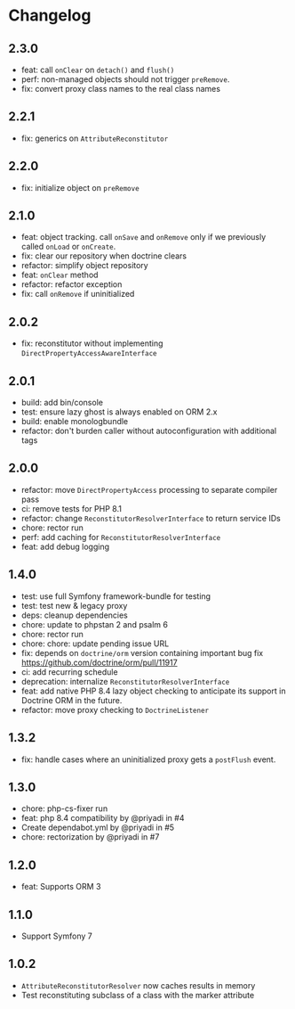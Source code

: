 # Changelog

## 2.3.0

* feat: call `onClear` on `detach()` and `flush()`
* perf: non-managed objects should not trigger `preRemove`.
* fix: convert proxy class names to the real class names

## 2.2.1

* fix: generics on `AttributeReconstitutor`

## 2.2.0

* fix: initialize object on `preRemove`

## 2.1.0

* feat: object tracking. call `onSave` and `onRemove` only if we previously
  called `onLoad` or `onCreate`.
* fix: clear our repository when doctrine clears
* refactor: simplify object repository
* feat: `onClear` method
* refactor: refactor exception
* fix: call `onRemove` if uninitialized

## 2.0.2

* fix: reconstitutor without implementing `DirectPropertyAccessAwareInterface`

## 2.0.1

* build: add bin/console
* test: ensure lazy ghost is always enabled on ORM 2.x
* build: enable monologbundle
* refactor: don't burden caller without autoconfiguration with additional tags

## 2.0.0

* refactor: move `DirectPropertyAccess` processing to separate compiler pass
* ci: remove tests for PHP 8.1
* refactor: change `ReconstitutorResolverInterface` to return service IDs
* chore: rector run
* perf: add caching for `ReconstitutorResolverInterface`
* feat: add debug logging

## 1.4.0

* test: use full Symfony framework-bundle for testing
* test: test new & legacy proxy
* deps: cleanup dependencies
* chore: update to phpstan 2 and psalm 6
* chore: rector run
* chore: chore: update pending issue URL
* fix: depends on `doctrine/orm` version containing important bug fix
  https://github.com/doctrine/orm/pull/11917
* ci: add recurring schedule
* deprecation: internalize `ReconstitutorResolverInterface`
* feat: add native PHP 8.4 lazy object checking to anticipate its support in
  Doctrine ORM in the future.
* refactor: move proxy checking to `DoctrineListener`

## 1.3.2

* fix: handle cases where an uninitialized proxy gets a `postFlush` event.

## 1.3.0

* chore: php-cs-fixer run
* feat: php 8.4 compatibility by @priyadi in #4
* Create dependabot.yml by @priyadi in #5
* chore: rectorization by @priyadi in #7


## 1.2.0

* feat: Supports ORM 3

## 1.1.0

* Support Symfony 7

## 1.0.2

* `AttributeReconstitutorResolver` now caches results in memory
* Test reconstituting subclass of a class with the marker attribute